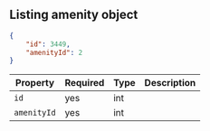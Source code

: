 ## Listing amenity object

```json
{
    "id": 3449,
    "amenityId": 2
}
```

Property | Required | Type | Description
-------- | -------- | ---- | ----------- 
`id` | yes | int | 
`amenityId` | yes | int | 